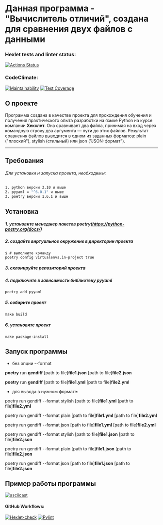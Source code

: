 # Данная программа - "Вычислитель отличий", создана для сравнения двух файлов с данными

### Hexlet tests and linter status:
[![Actions Status](https://github.com/CherSula/python-project-50/actions/workflows/hexlet-check.yml/badge.svg)](https://github.com/CherSula/python-project-50/actions)
### CodeClimate:
[![Maintainability](https://api.codeclimate.com/v1/badges/22eaee8f1739869c2d9e/maintainability)](https://codeclimate.com/github/CherSula/python-project-50/maintainability)
[![Test Coverage](https://api.codeclimate.com/v1/badges/22eaee8f1739869c2d9e/test_coverage)](https://codeclimate.com/github/CherSula/python-project-50/test_coverage)

## О проекте
Программа создана в качестве проекта для прохождения обучения и получения практического опыта разработки на языке Python на курсе компании __Хекслет__.
Она сравнивает два файла, принимая на вход через командную строку два аргумента — пути до этих файлов.
Результат сравнения файлов выводится в одном из заданных форматов: plain ("плоский"), stylish (стильный) или json ("JSON-формат"). 

---
## Требования
###### Для установки и запуска проекта, необходимы:
~~~sh
1. python версии 3.10 и выше
2. pyyaml = "^6.0.1" и выше
3. poetry версии 1.6.1 и выше
~~~

## Установка
##### 1. установите менеджер пакетов **poetry**(https://python-poetry.org/docs/)

##### 2. создайте виртуальное окружение в директории проекта
~~~
$ # выполните команду
poetry config virtualenvs.in-project true
~~~
##### 3. склонируйте репозиторий проекта

##### 4. подключите в зависимости библиотеку **pyyaml**
```
poetry add pyyaml
```
##### 5. собирите проект
```
make build
```

##### 6. установите проект
```
make package-install
```

## Запуск программы
 
* без опции --format

**poetry** run **gendiff** [path to file]**file1.json** [path to file]**file2.json**

**poetry** run **gendiff** [path to file]**file1.yml** [path to file]**file2.yml**

* для вывода в нужном формате:

poetry run gendiff --format stylish [path to file]**file1.yml** [path to file]**file2.yml**

poetry run gendiff --format plain [path to file]**file1.yml** [path to file]**file2.yml**

poetry run gendiff --format json [path to file]**file1.yml** [path to file]**file2.yml**

poetry run gendiff --format stylish [path to file]**file1.json** [path to file]**file2.json**

poetry run gendiff --format plain [path to file]**file1.json** [path to file]**file2.json**

poetry run gendiff --format json [path to file]**file1.json** [path to file]**file2.json**


## Пример работы программы
[![asciicast](https://asciinema.org/a/689968.svg)](https://asciinema.org/a/689968)

#### GitHub Workflows:
[![Hexlet-check](.github/workflows/hexlet-check.yml)](https://github.com/CherSula/python-project-50/blob/62d57322b9d7bcaaa7546f1d83fdf3170c9d38a9/.github/workflows/hexlet-check.yml)
[![Pylint](.github/workflows/pylint.yml)](https://github.com/CherSula/python-project-50/blob/62d57322b9d7bcaaa7546f1d83fdf3170c9d38a9/.github/workflows/pylint.yml)
